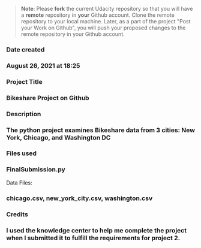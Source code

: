 >**Note**: Please **fork** the current Udacity repository so that you will have a **remote** repository in **your** Github account. Clone the remote repository to your local machine. Later, as a part of the project "Post your Work on Github", you will push your proposed changes to the remote repository in your Github account.

### Date created
### August 26, 2021 at 18:25

### Project Title
### Bikeshare Project on Github

### Description
### The python project examines Bikeshare data from 3 cities: New York, Chicago, and Washington DC

### Files used
### FinalSubmission.py

Data Files:
### chicago.csv, new_york_city.csv, washington.csv

### Credits
### I used the knowledge center to help me complete the project when I submitted it to fulfill the requirements for project 2.

